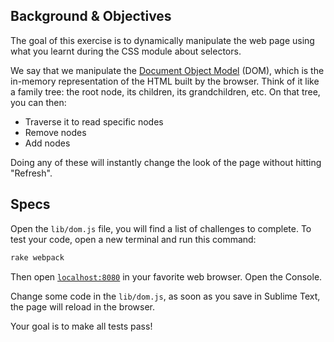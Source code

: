 ## Background & Objectives

The goal of this exercise is to dynamically manipulate the web page using what you learnt during the CSS module about selectors.

We say that we manipulate the [Document Object Model](http://en.wikipedia.org/wiki/Document_Object_Model) (DOM), which is the in-memory representation of the HTML built by the browser. Think of it like a family tree: the root node, its children, its grandchildren, etc. On that tree, you can then:

- Traverse it to read specific nodes
- Remove nodes
- Add nodes

Doing any of these will instantly change the look of the page without hitting "Refresh".

## Specs

Open the `lib/dom.js` file, you will find a list of challenges to
complete. To test your code, open a new terminal and run this command:

```bash
rake webpack
```

Then open [`localhost:8080`](http://localhost:8080) in your favorite web browser. Open the Console.

Change some code in the `lib/dom.js`, as soon as you save in Sublime Text, the page will reload in the browser.

Your goal is to make all tests pass!
